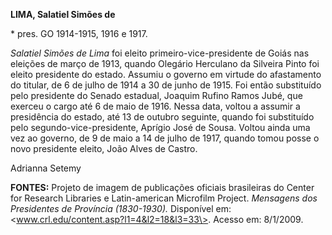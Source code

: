 **LIMA, Salatiel Simões de**

\* pres. GO 1914-1915, 1916 e 1917.

*Salatiel Simões de Lima* foi eleito primeiro-vice-presidente de Goiás
nas eleições de março de 1913, quando Olegário Herculano da Silveira
Pinto foi eleito presidente do estado. Assumiu o governo em virtude do
afastamento do titular, de 6 de julho de 1914 a 30 de junho de 1915. Foi
então substituído pelo presidente do Senado estadual, Joaquim Rufino
Ramos Jubé, que exerceu o cargo até 6 de maio de 1916. Nessa data,
voltou a assumir a presidência do estado, até 13 de outubro seguinte,
quando foi substituído pelo segundo-vice-presidente, Aprígio José de
Sousa. Voltou ainda uma vez ao governo, de 9 de maio a 14 de julho de
1917, quando tomou posse o novo presidente eleito, João Alves de Castro.

Adrianna Setemy

**FONTES:** Projeto de imagem de publicações oficiais brasileiras do
Center for Research Libraries e Latin-american Microfilm Project.
*Mensagens dos Presidentes de Província (1830-1930).* Disponível em:
\<www.crl.edu/content.asp?l1=4&l2=18&l3=33\>. Acesso em: 8/1/2009.
